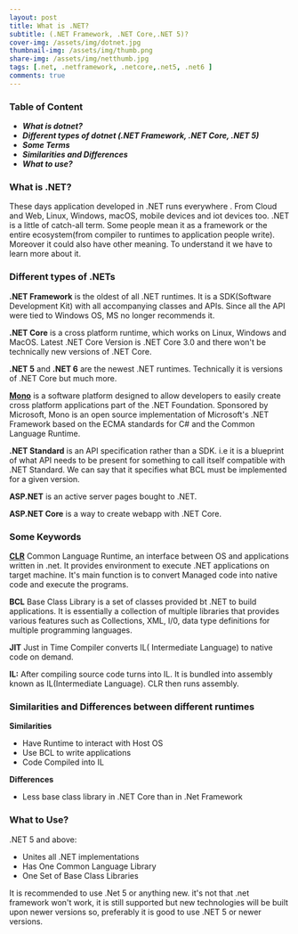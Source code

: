 ```yaml
---
layout: post
title: What is .NET?
subtitle: (.NET Framework, .NET Core,.NET 5)?
cover-img: /assets/img/dotnet.jpg
thumbnail-img: /assets/img/thumb.png
share-img: /assets/img/netthumb.jpg
tags: [.net, .netframework, .netcore,.net5, .net6 ]
comments: true
---
```


### Table of Content
- **_What is dotnet?_**  
- **_Different types of dotnet (.NET Framework, .NET Core, .NET 5)_**    
- **_Some Terms_**   
- **_Similarities and Differences_**  
- **_What to use?_**  

### What is .NET?   
These days application developed in .NET runs everywhere . From Cloud and Web, Linux, Windows, macOS, mobile devices and iot devices too. .NET is a little of catch-all term. Some people mean it as a framework or the entire ecosystem(from compiler to runtimes to application people write). Moreover it could also have other meaning. To understand it we have to learn more about it.
### Different types of .NETs

**.NET Framework** is the oldest of all .NET runtimes. It is a SDK(Software Development Kit) with all accompanying classes and APIs. Since all the API were tied to Windows OS, MS no longer recommends it.  

**.NET Core** is a cross platform runtime, which works on Linux, Windows and MacOS. Latest .NET Core Version is .NET Core 3.0 and there won't be technically new versions of .NET Core.

**.NET 5** and **.NET 6** are the newest .NET runtimes. Technically it is versions of .NET Core but much more.

**[Mono](https://www.mono-project.com/)** is a software platform designed to allow developers to easily create cross platform applications part of the .NET Foundation. Sponsored by Microsoft, Mono is an open source implementation of Microsoft's .NET Framework based on the ECMA standards for C# and the Common Language Runtime.

**.NET Standard** is an API specification rather than a SDK. i.e it is a blueprint of what API needs to be present for something to call itself compatible with .NET Standard. We can say that it specifies what BCL must be implemented for a given version.

**ASP.NET** is an active server pages bought to .NET.

**ASP.NET Core** is a way to create webapp with .NET Core.

### Some Keywords

**[CLR](http://vb.net-informations.com/framework/common_language_runtime.htm)** Common Language Runtime, an interface between OS and applications written in .net. It provides environment to execute .NET applications on target machine. It's main function is to convert Managed code into native code and execute the programs. 

**BCL** Base Class Library is a set of classes provided bt .NET to build applications. It is essentially a collection of multiple libraries that provides various features such as Collections, XML, I/0, data type definitions for multiple programming languages.

**JIT** Just in Time Compiler converts IL( Intermediate Language) to native code on demand.

**IL:** After compiling source code turns into IL. It is bundled into assembly known as IL(Intermediate Language). CLR then runs assembly.

### Similarities and Differences between different runtimes

**Similarities**
- Have Runtime to interact with Host OS
- Use BCL to write applications
- Code Compiled into IL

**Differences**
- Less base class library in .NET Core than in .Net Framework

### What to Use?

.NET 5 and above:
- Unites all .NET implementations
- Has One Common Language Library
- One Set of Base Class Libraries

It is recommended to use .Net 5 or anything new. it's not that .net framework won't work, it is still supported but new technologies will be built upon newer versions so, preferably it is good to use .NET 5 or newer versions.

